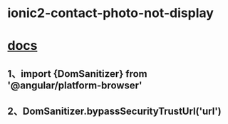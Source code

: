 # ionic2-contact-photo-not-display
# [docs](https://angular.io/docs/ts/latest/api/platform-browser/index/DomSanitizer-class.html)
## 1、import {DomSanitizer} from '@angular/platform-browser'
## 2、DomSanitizer.bypassSecurityTrustUrl('url')

